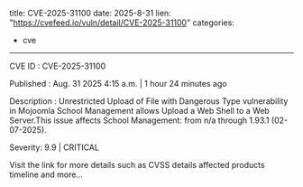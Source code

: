  
title: CVE-2025-31100
date: 2025-8-31
lien: "https://cvefeed.io/vuln/detail/CVE-2025-31100"
categories:
  - cve
---

CVE ID : CVE-2025-31100

Published :  Aug. 31
2025
4:15 a.m. | 1 hour
24 minutes ago

Description : Unrestricted Upload of File with Dangerous Type vulnerability in Mojoomla School Management allows Upload a Web Shell to a Web Server.This issue affects School Management: from n/a through 1.93.1 (02-07-2025).

Severity: 9.9 | CRITICAL

Visit the link for more details
such as CVSS details
affected products
timeline
and more...

